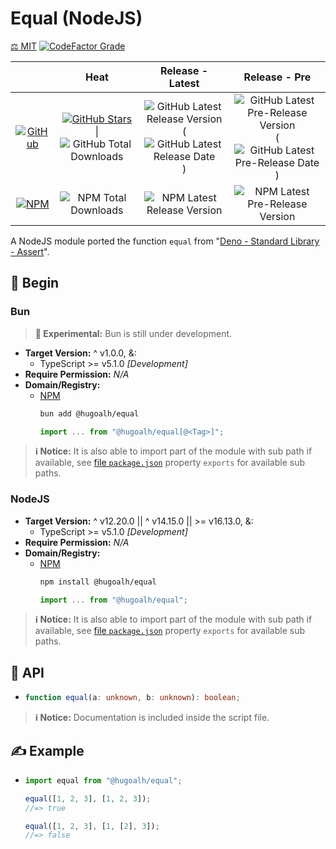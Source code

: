 # Equal (NodeJS)

[⚖️ MIT](./LICENSE.md)
[![CodeFactor Grade](https://img.shields.io/codefactor/grade/github/hugoalh-studio/equal-nodejs?label=Grade&logo=codefactor&logoColor=ffffff&style=flat-square "CodeFactor Grade")](https://www.codefactor.io/repository/github/hugoalh-studio/equal-nodejs)

|  | **Heat** | **Release - Latest** | **Release - Pre** |
|:-:|:-:|:-:|:-:|
| [![GitHub](https://img.shields.io/badge/GitHub-181717?logo=github&logoColor=ffffff&style=flat-square "GitHub")](https://github.com/hugoalh-studio/equal-nodejs) | [![GitHub Stars](https://img.shields.io/github/stars/hugoalh-studio/equal-nodejs?label=&logoColor=ffffff&style=flat-square "GitHub Stars")](https://github.com/hugoalh-studio/equal-nodejs/stargazers) \| ![GitHub Total Downloads](https://img.shields.io/github/downloads/hugoalh-studio/equal-nodejs/total?label=&style=flat-square "GitHub Total Downloads") | ![GitHub Latest Release Version](https://img.shields.io/github/release/hugoalh-studio/equal-nodejs?sort=semver&label=&style=flat-square "GitHub Latest Release Version") (![GitHub Latest Release Date](https://img.shields.io/github/release-date/hugoalh-studio/equal-nodejs?label=&style=flat-square "GitHub Latest Release Date")) | ![GitHub Latest Pre-Release Version](https://img.shields.io/github/release/hugoalh-studio/equal-nodejs?include_prereleases&sort=semver&label=&style=flat-square "GitHub Latest Pre-Release Version") (![GitHub Latest Pre-Release Date](https://img.shields.io/github/release-date-pre/hugoalh-studio/equal-nodejs?label=&style=flat-square "GitHub Latest Pre-Release Date")) |
| [![NPM](https://img.shields.io/badge/NPM-CB3837?logo=npm&logoColor=ffffff&style=flat-square "NPM")](https://www.npmjs.com/package/@hugoalh/equal) | ![NPM Total Downloads](https://img.shields.io/npm/dt/@hugoalh/equal?label=&style=flat-square "NPM Total Downloads") | ![NPM Latest Release Version](https://img.shields.io/npm/v/@hugoalh/equal/latest?label=&style=flat-square "NPM Latest Release Version") | ![NPM Latest Pre-Release Version](https://img.shields.io/npm/v/@hugoalh/equal/pre?label=&style=flat-square "NPM Latest Pre-Release Version") |

A NodeJS module ported the function `equal` from "[Deno - Standard Library - Assert](https://deno.land/std/assert/equal.ts?s=equal)".

## 🔰 Begin

### Bun

> **🧪 Experimental:** Bun is still under development.

- **Target Version:** ^ v1.0.0, &:
  - TypeScript >= v5.1.0 *\[Development\]*
- **Require Permission:** *N/A*
- **Domain/Registry:**
  - [NPM](https://www.npmjs.com/package/@hugoalh/equal)
    ```sh
    bun add @hugoalh/equal
    ```
    ```js
    import ... from "@hugoalh/equal[@<Tag>]";
    ```

> **ℹ️ Notice:** It is also able to import part of the module with sub path if available, see [file `package.json`](./package.json) property `exports` for available sub paths.

### NodeJS

- **Target Version:** ^ v12.20.0 \|\| ^ v14.15.0 \|\| >= v16.13.0, &:
  - TypeScript >= v5.1.0 *\[Development\]*
- **Require Permission:** *N/A*
- **Domain/Registry:**
  - [NPM](https://www.npmjs.com/package/@hugoalh/equal)
    ```sh
    npm install @hugoalh/equal
    ```
    ```js
    import ... from "@hugoalh/equal";
    ```

> **ℹ️ Notice:** It is also able to import part of the module with sub path if available, see [file `package.json`](./package.json) property `exports` for available sub paths.

## 🧩 API

- ```ts
  function equal(a: unknown, b: unknown): boolean;
  ```

> **ℹ️ Notice:** Documentation is included inside the script file.

## ✍️ Example

- ```js
  import equal from "@hugoalh/equal";

  equal([1, 2, 3], [1, 2, 3]);
  //=> true

  equal([1, 2, 3], [1, [2], 3]);
  //=> false
  ```
